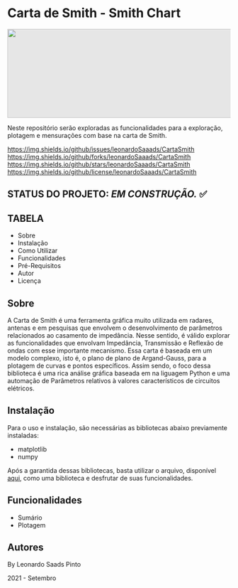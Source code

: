 # Carta de Smith -  Smith Chart

<img style="-webkit-user-select: none;margin: auto;background-color: hsl(0, 0%, 90%);transition: background-color 300ms;" src="https://raw.githubusercontent.com/leonardoSaaads/CartaSmith/main/Imagens%20Projeto/Azul%20Companhia%20A%C3%A9rea%20Geral%20LinkedIn%20Banner.png?token=AQUTBFUQW2IRELV436CSF4DBJSHV2" width="800" height="200">

Neste repositório serão exploradas as funcionalidades para a exploração, plotagem e mensurações com base na carta de Smith.

https://img.shields.io/github/issues/leonardoSaaads/CartaSmith
https://img.shields.io/github/forks/leonardoSaaads/CartaSmith
https://img.shields.io/github/stars/leonardoSaaads/CartaSmith
https://img.shields.io/github/license/leonardoSaaads/CartaSmith


## STATUS DO PROJETO: *EM CONSTRUÇÃO.* ✅


## TABELA
* Sobre
* Instalação
* Como Utilizar
* Funcionalidades
* Pré-Requisitos
* Autor
* Licença


## Sobre

A Carta de Smith é uma ferramenta gráfica muito utilizada em radares, antenas e em pesquisas que envolvem o desenvolvimento de parâmetros relacionados ao casamento de impedância. Nesse sentido, é válido explorar as funcionalidades que envolvam Impedância, Transmissão e Reflexão de ondas com esse importante mecanismo. Essa carta é baseada em um modelo complexo, isto é, o plano de plano de Argand-Gauss, para a plotagem de curvas e pontos específicos. Assim sendo, o foco dessa biblioteca é uma rica análise gráfica baseada em na liguagem Python e uma automação de Parâmetros relativos à valores característicos de circuitos elétricos.

## Instalação

Para o uso e instalação, são necessárias as bibliotecas abaixo previamente instaladas:

* matplotlib
* numpy

Após a garantida dessas bibliotecas, basta utilizar o arquivo, disponível [aqui](), como uma biblioteca e desfrutar de suas funcionalidades.

## Funcionalidades

* Sumário
* Plotagem

## Autores

By Leonardo Saads Pinto


2021 - Setembro 
